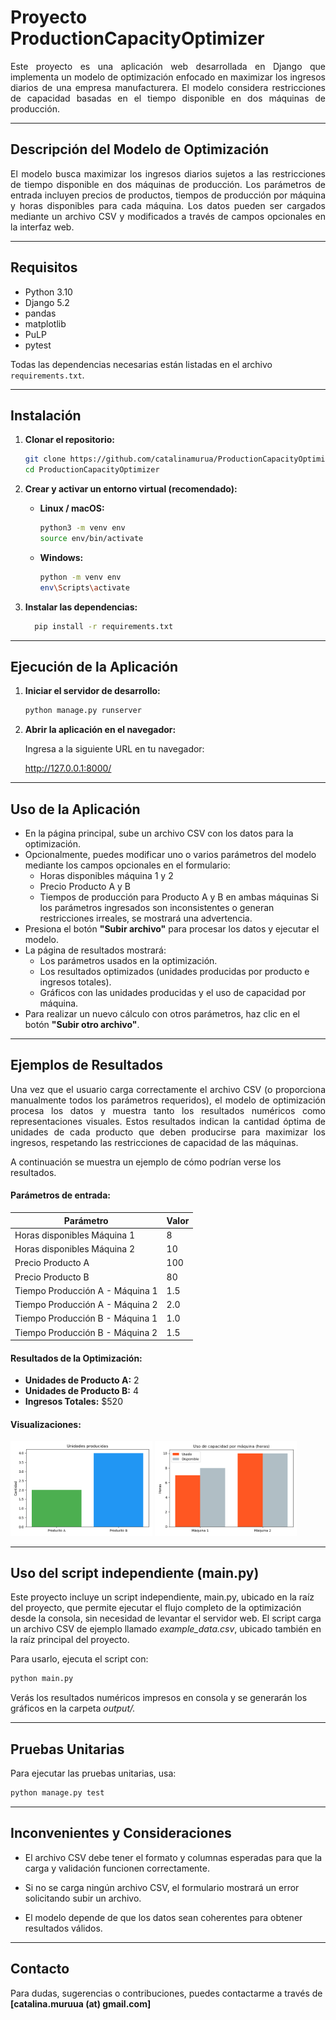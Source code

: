 # Proyecto ProductionCapacityOptimizer
<p align="justify">
Este proyecto es una aplicación web desarrollada en Django que implementa un modelo de optimización enfocado en maximizar los ingresos diarios de una empresa manufacturera. El modelo considera restricciones de capacidad basadas en el tiempo disponible en dos máquinas de producción.
</p>

---

## Descripción del Modelo de Optimización
<p align="justify">
El modelo busca maximizar los ingresos diarios sujetos a las restricciones de tiempo disponible en dos máquinas de producción. Los parámetros de entrada incluyen precios de productos, tiempos de producción por máquina y horas disponibles para cada máquina. Los datos pueden ser cargados mediante un archivo CSV y modificados a través de campos opcionales en la interfaz web.
</p>

---

## Requisitos

- Python 3.10
- Django 5.2
- pandas
- matplotlib
- PuLP
- pytest

Todas las dependencias necesarias están listadas en el archivo `requirements.txt`.

---

## Instalación

1. **Clonar el repositorio:**

   ```bash
   git clone https://github.com/catalinamurua/ProductionCapacityOptimizer.git
   cd ProductionCapacityOptimizer
    ```

2. **Crear y activar un entorno virtual (recomendado):**

   - **Linux / macOS:**

     ```bash
     python3 -m venv env
     source env/bin/activate
     ```

   - **Windows:**

     ```bash
     python -m venv env
     env\Scripts\activate
     ```

3. **Instalar las dependencias:**

    ```bash
      pip install -r requirements.txt
    ```


---
## Ejecución de la Aplicación

1. **Iniciar el servidor de desarrollo:**

   ```bash
   python manage.py runserver
   ```

2. **Abrir la aplicación en el navegador:**

    Ingresa a la siguiente URL en tu navegador:

    http://127.0.0.1:8000/

---

## Uso de la Aplicación

- En la página principal, sube un archivo CSV con los datos para la optimización.
- Opcionalmente, puedes modificar uno o varios parámetros del modelo mediante los campos opcionales en el formulario:
  - Horas disponibles máquina 1 y 2
  - Precio Producto A y B
  - Tiempos de producción para Producto A y B en ambas máquinas
  Si los parámetros ingresados son inconsistentes o generan restricciones irreales, se mostrará una advertencia.
- Presiona el botón **"Subir archivo"** para procesar los datos y ejecutar el modelo.
- La página de resultados mostrará:
  - Los parámetros usados en la optimización.
  - Los resultados optimizados (unidades producidas por producto e ingresos totales).
  - Gráficos con las unidades producidas y el uso de capacidad por máquina.
- Para realizar un nuevo cálculo con otros parámetros, haz clic en el botón **"Subir otro archivo"**.

---
## Ejemplos de Resultados

<p align="justify">
Una vez que el usuario carga correctamente el archivo CSV (o proporciona manualmente todos los parámetros requeridos), el modelo de optimización procesa los datos y muestra tanto los resultados numéricos como representaciones visuales. Estos resultados indican la cantidad óptima de unidades de cada producto que deben producirse para maximizar los ingresos, respetando las restricciones de capacidad de las máquinas.
</p>

A continuación se muestra un ejemplo de cómo podrían verse los resultados.

  #### Parámetros de entrada:

  | Parámetro                             | Valor |
  |--------------------------------------|-------|
  | Horas disponibles Máquina 1          | 8    |
  | Horas disponibles Máquina 2          | 10    |
  | Precio Producto A                    | 100    |
  | Precio Producto B                    | 80    |
  | Tiempo Producción A - Máquina 1      | 1.5   |
  | Tiempo Producción A - Máquina 2      | 2.0   |
  | Tiempo Producción B - Máquina 1      | 1.0   |
  | Tiempo Producción B - Máquina 2      | 1.5   |

  #### Resultados de la Optimización:

  - **Unidades de Producto A:** 2  
  - **Unidades de Producto B:** 4  
  - **Ingresos Totales:** \$520

  #### Visualizaciones:
<p float="left">
  <img src="optimizador/static/Cantidad_Producto.png" width="45%" />
  <img src="optimizador/static/Capacidad.png" width="45%" />
</p>

---
## Uso del script independiente (main.py)

Este proyecto incluye un script independiente, main.py, ubicado en la raíz del proyecto, que permite ejecutar el flujo completo de la optimización desde la consola, sin necesidad de levantar el servidor web. El script carga un archivo CSV de ejemplo llamado *example_data.csv*, ubicado también en la raíz principal del proyecto.

Para usarlo, ejecuta el script con:

   ```bash
   python main.py
   ```
Verás los resultados numéricos impresos en consola y se generarán los gráficos en la carpeta *output/.*

---
## Pruebas Unitarias

Para ejecutar las pruebas unitarias, usa:

  ```bash
  python manage.py test
  ```

---
## Inconvenientes y Consideraciones

- El archivo CSV debe tener el formato y columnas esperadas para que la carga y validación funcionen correctamente.

- Si no se carga ningún archivo CSV, el formulario mostrará un error solicitando subir un archivo.

- El modelo depende de que los datos sean coherentes para obtener resultados válidos.

---
## Contacto

Para dudas, sugerencias o contribuciones, puedes contactarme a través de **[catalina.muruua (at) gmail.com]**



